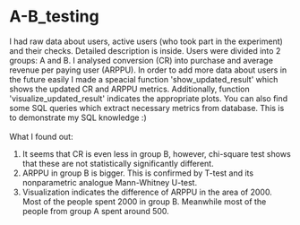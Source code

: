 # A-B_testing
I had raw data about users, active users (who took part in the experiment) and their checks. Detailed description is inside.
Users were divided into 2 groups: A and B. I analysed conversion (CR) into purchase and average revenue per paying user (ARPPU).
In order to add more data about users in the future easily I made a speacial function 'show_updated_result' which shows the updated CR and ARPPU metrics. Additionally, function 'visualize_updated_result' indicates the appropriate plots.
You can also find some SQL queries which extract necessary metrics from database. This is to demonstrate my SQL knowledge :)
\
\
What I found out:
1. It seems that CR is even less in group B, however, chi-square test shows that these are not statistically significantly different.
2. ARPPU in group B is bigger. This is confirmed by T-test and its nonparametric analogue Mann-Whitney U-test.
3. Visualization indicates the difference of ARPPU in the area of 2000. Most of the people spent 2000 in group B. Meanwhile most of the people from group A spent around 500.
